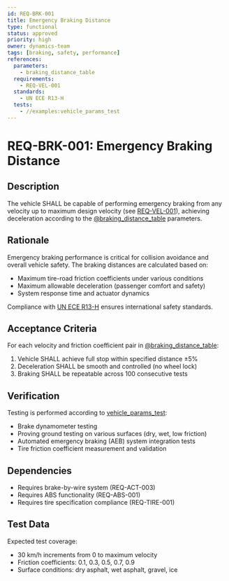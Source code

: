 ```yaml
---
id: REQ-BRK-001
title: Emergency Braking Distance
type: functional
status: approved
priority: high
owner: dynamics-team
tags: [braking, safety, performance]
references:
  parameters:
    - braking_distance_table
  requirements:
    - REQ-VEL-001
  standards:
    - UN ECE R13-H
  tests:
    - //examples:vehicle_params_test
---
```


# REQ-BRK-001: Emergency Braking Distance

## Description

The vehicle SHALL be capable of performing emergency braking from any velocity up to maximum design velocity (see [REQ-VEL-001](REQ-VEL-001.md)), achieving deceleration
according to the [@braking_distance_table](../vehicle_params.bzl#braking_distance_table) parameters.

## Rationale

Emergency braking performance is critical for collision avoidance and overall vehicle safety. The braking distances are calculated based on:

- Maximum tire-road friction coefficients under various conditions
- Maximum allowable deceleration (passenger comfort and safety)
- System response time and actuator dynamics

Compliance with [UN ECE R13-H](https://unece.org/transport/documents/2021/03/standards/un-regulation-no-13-h-braking-heavy-vehicles) ensures international safety standards.

## Acceptance Criteria

For each velocity and friction coefficient pair in [@braking_distance_table](../vehicle_params.bzl#braking_distance_table):

1. Vehicle SHALL achieve full stop within specified distance ±5%
2. Deceleration SHALL be smooth and controlled (no wheel lock)
3. Braking SHALL be repeatable across 100 consecutive tests

## Verification

Testing is performed according to [vehicle_params_test](../BUILD.bazel#vehicle_params_test):

- Brake dynamometer testing
- Proving ground testing on various surfaces (dry, wet, low friction)
- Automated emergency braking (AEB) system integration tests
- Tire friction coefficient measurement and validation

## Dependencies

- Requires brake-by-wire system (REQ-ACT-003)
- Requires ABS functionality (REQ-ABS-001)
- Requires tire specification compliance (REQ-TIRE-001)

## Test Data

Expected test coverage:

- 30 km/h increments from 0 to maximum velocity
- Friction coefficients: 0.1, 0.3, 0.5, 0.7, 0.9
- Surface conditions: dry asphalt, wet asphalt, gravel, ice
